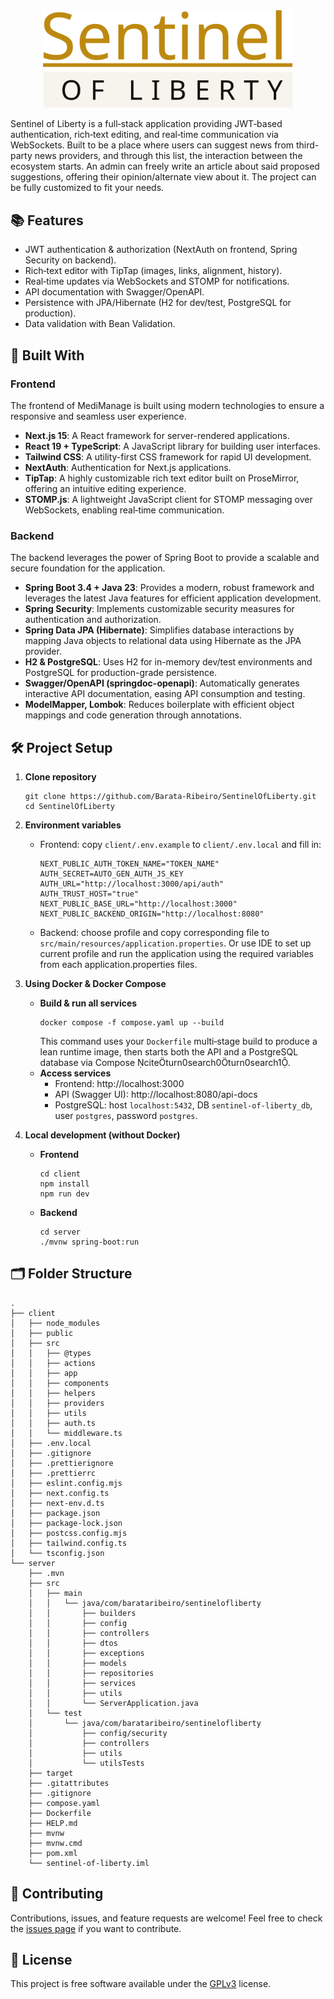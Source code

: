 <div align="center">
    <img alt="The main logo of Sentinel Of Liberty" width="400" src="client/public/sentinel-of-liberty-final.svg" title="Sentinel of Liberty Logo"/>
</div>

Sentinel of Liberty is a full‑stack application providing JWT‑based authentication, rich‑text editing, and real‑time communication via WebSockets. Built to be a place where users can suggest news from third-party news providers, and through this list, the interaction between the ecosystem starts. An admin can freely write an article about said proposed suggestions, offering their opinion/alternate view about it. The project can be fully customized to fit your needs.

## 📚 Features

- JWT authentication & authorization (NextAuth on frontend, Spring Security on backend).
- Rich‑text editor with TipTap (images, links, alignment, history).
- Real‑time updates via WebSockets and STOMP for notifications.
- API documentation with Swagger/OpenAPI.
- Persistence with JPA/Hibernate (H2 for dev/test, PostgreSQL for production).
- Data validation with Bean Validation.

## 🚀 Built With

### Frontend

The frontend of MediManage is built using modern technologies to ensure a responsive and seamless user experience.

- **Next.js 15**: A React framework for server-rendered applications.
- **React 19 + TypeScript**: A JavaScript library for building user interfaces.
- **Tailwind CSS**: A utility-first CSS framework for rapid UI development.
- **NextAuth**: Authentication for Next.js applications.
- **TipTap**: A highly customizable rich text editor built on ProseMirror, offering an intuitive editing experience.
- **STOMP.js**: A lightweight JavaScript client for STOMP messaging over WebSockets, enabling real‑time communication.

### Backend

The backend leverages the power of Spring Boot to provide a scalable and secure foundation for the application.

- **Spring Boot 3.4 \+ Java 23**: Provides a modern, robust framework and leverages the latest Java features for efficient application development.
- **Spring Security**: Implements customizable security measures for authentication and authorization.
- **Spring Data JPA \(Hibernate\)**: Simplifies database interactions by mapping Java objects to relational data using Hibernate as the JPA provider.
- **H2 \& PostgreSQL**: Uses H2 for in-memory dev/test environments and PostgreSQL for production-grade persistence.
- **Swagger\/OpenAPI \(springdoc\-openapi\)**: Automatically generates interactive API documentation, easing API consumption and testing.
- **ModelMapper, Lombok**: Reduces boilerplate with efficient object mappings and code generation through annotations.

## 🛠️ Project Setup

1. **Clone repository**
   ```shell
   git clone https://github.com/Barata-Ribeiro/SentinelOfLiberty.git
   cd SentinelOfLiberty
   ```

2. **Environment variables**
   - Frontend: copy `client/.env.example` to `client/.env.local` and fill in:
     ```dotenv
     NEXT_PUBLIC_AUTH_TOKEN_NAME="TOKEN_NAME"
     AUTH_SECRET=AUTO_GEN_AUTH_JS_KEY
     AUTH_URL="http://localhost:3000/api/auth"
     AUTH_TRUST_HOST="true"
     NEXT_PUBLIC_BASE_URL="http://localhost:3000"
     NEXT_PUBLIC_BACKEND_ORIGIN="http://localhost:8080"
     ```
   - Backend: choose profile and copy corresponding file to `src/main/resources/application.properties`. Or use IDE
     to set up current profile and run the application using the required variables from each application.properties
     files.

3. **Using Docker & Docker Compose**
   - **Build & run all services**
     ```shell
     docker compose -f compose.yaml up --build
     ```
     This command uses your `Dockerfile` multi‑stage build to produce a lean runtime image, then starts both the API and a PostgreSQL database via Compose citeturn0search0turn0search1.
   - **Access services**
     - Frontend: http://localhost:3000
     - API (Swagger UI): http://localhost:8080/api-docs
     - PostgreSQL: host `localhost:5432`, DB `sentinel-of-liberty_db`, user `postgres`, password `postgres`.

4. **Local development (without Docker)**
   - **Frontend**
     ```shell
     cd client
     npm install
     npm run dev
     ```
   - **Backend**
     ```shell
     cd server
     ./mvnw spring-boot:run
     ```

## 🗂️ Folder Structure

```
.
├── client
│   ├── node_modules
│   ├── public
│   ├── src
│   │   ├── @types
│   │   ├── actions
│   │   ├── app
│   │   ├── components
│   │   ├── helpers
│   │   ├── providers
│   │   ├── utils
│   │   ├── auth.ts
│   │   └── middleware.ts
│   ├── .env.local
│   ├── .gitignore
│   ├── .prettierignore
│   ├── .prettierrc
│   ├── eslint.config.mjs
│   ├── next.config.ts
│   ├── next-env.d.ts
│   ├── package.json
│   ├── package-lock.json
│   ├── postcss.config.mjs
│   ├── tailwind.config.ts
│   └── tsconfig.json
└── server
    ├── .mvn
    ├── src
    │   ├── main
    │   │   └── java/com/barataribeiro/sentinelofliberty
    │   │       ├── builders
    │   │       ├── config
    │   │       ├── controllers
    │   │       ├── dtos
    │   │       ├── exceptions
    │   │       ├── models
    │   │       ├── repositories
    │   │       ├── services
    │   │       ├── utils
    │   │       └── ServerApplication.java
    │   └── test
    │       └── java/com/barataribeiro/sentinelofliberty
    │           ├── config/security
    │           ├── controllers
    │           ├── utils
    │           └── utilsTests
    ├── target
    ├── .gitattributes
    ├── .gitignore
    ├── compose.yaml
    ├── Dockerfile
    ├── HELP.md
    ├── mvnw
    ├── mvnw.cmd
    ├── pom.xml
    └── sentinel-of-liberty.iml
```

## 🤝 Contributing

Contributions, issues, and feature requests are welcome! Feel free to check the [issues page](https://github.com/Barata-Ribeiro/SentinelOfLiberty/issues) if you want to contribute.

## 📜 License

This project is free software available under the [GPLv3](LICENSE) license.
